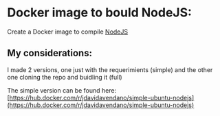 # Docker image to bould NodeJS:

Create a Docker image to compile [NodeJS](https://nodejs.org)

## My considerations:  

I made 2 versions, one just with the requerimients (simple) and the other one cloning the repo and buidling it (full)

The simple version can be found here: [https://hub.docker.com/r/jdavidavendano/simple-ubuntu-nodejs](https://hub.docker.com/r/jdavidavendano/simple-ubuntu-nodejs)